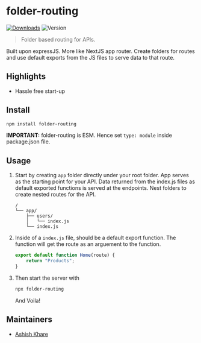 # folder-routing

[![Downloads](https://badgers.space/npm/name/folder-routing)](https://www.npmjs.com/package/folder-routing)
![Version](https://badgers.space/npm/version/folder-routing)

> Folder based routing for APIs.

Built upon expressJS. More like NextJS app router.
Create folders for routes and use default exports from the JS files to serve data to that route.

## Highlights

- Hassle free start-up

## Install

```sh
npm install folder-routing
```

**IMPORTANT:** folder-routing is ESM. Hence set `type: module` inside package.json file.


## Usage

1.	Start by creating `app` folder directly under your root folder. App serves as the starting point for your API.
	Data returned from the index.js files as default exported functions is served at the endpoints.
	Nest folders to create nested routes for the API.

	```
	/
	└── app/
	    ├── users/
	    │   └── index.js
	    └── index.js
	```

2.	Inside of a `index.js` file, should be a default export function.
	The function will get the route as an arguement to the function.

	```js
	export default function Home(route) {
		return "Products";
	}
	```

3. Then start the server with
	
	```sh
	npx folder-routing
	```

	And Voila!

## Maintainers

- [Ashish Khare](https://github.com/ashishk1331)